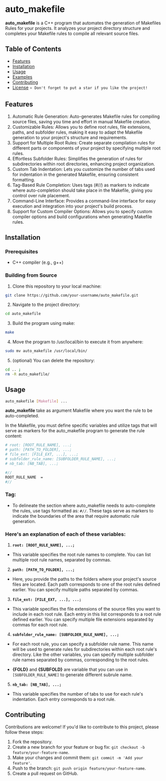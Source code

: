 # auto_makefile

**auto_makefile** is a C++ program that automates the generation of Makefiles Rules for your projects. It analyzes your project directory structure and completes your Makefile rules to compile all relevant source files.

## Table of Contents
- [Features](#features)
- [Installation](#installation)
- [Usage](#usage)
- [Examples](#examples)
- [Contributing](#contributing)
- [License](#license)
`⭐ Don't forget to put a star if you like the project!`

## Features

1. Automatic Rule Generation: Auto-generates Makefile rules for compiling source files, saving you time and effort in manual Makefile creation.
2. Customizable Rules: Allows you to define root rules, file extensions, paths, and subfolder rules, making it easy to adapt the Makefile generation to your project's structure and requirements.
3. Support for Multiple Root Rules: Create separate compilation rules for different parts or components of your project by specifying multiple root rules.
4. Effortless Subfolder Rules: Simplifies the generation of rules for subdirectories within root directories, enhancing project organization.
5. Custom Tab Indentation: Lets you customize the number of tabs used for indentation in the generated Makefile, ensuring consistent formatting.
6. Tag-Based Rule Completion: Uses tags (#//) as markers to indicate where auto-completion should take place in the Makefile, giving you control over rule placement.
7. Command-Line Interface: Provides a command-line interface for easy execution and integration into your project's build process.
8. Support for Custom Compiler Options: Allows you to specify custom compiler options and build configurations when generating Makefile rules.

## Installation

### Prerequisites

- C++ compiler (e.g., g++)

### Building from Source

1. Clone this repository to your local machine:
```bash
git clone https://github.com/your-username/auto_makefile.git
```

2. Navigate to the project directory:
```bash
cd auto_makefile
```
3. Build the program using make:
```bash
make
```

4. Move the program to /usr/local/bin to execute it from anywhere:
```bash
sudo mv auto_makefile /usr/local/bin/
```

5. (optional) You can delete the repository:
```bash
cd .. ;
rm -R auto_makefile/
```
## Usage
```bash
auto_makefile [Makefile] ...
```
**auto_makefile** take as argument Makefile where you want the rule to be auto-completed.

In the Makefile, you must define specific variables and utilize tags that will serve as markers for the auto_makefile program to generate the rule content:
```bash
# root: [ROOT_RULE_NAME], ...;
# path: [PATH_TO_FOLDER], ...;
# file_ext: [FILE_EXT, ...], ...;
# subfolder_rule_name: [SUBFOLDER_RULE_NAME], ...;
# nb_tab: [NB_TAB], ...;

#//
ROOT_RULE_NAME  =
#//
```
### Tag:

- To delineate the section where auto_makefile needs to auto-complete the rules, use tags formatted as: `#//`. These tags serve as markers to indicate the boundaries of the area that require automatic rule generation.

### Here's an explanation of each of these variables:

1. **`root: [ROOT_RULE_NAME], ...;`**

- This variable specifies the root rule names to complete. You can list multiple root rule names, separated by commas.

2. **`path: [PATH_TO_FOLDER], ...;`**

- Here, you provide the paths to the folders where your project's source files are located. Each path corresponds to one of the root rules defined earlier. You can specify multiple paths separated by commas.

3. **`file_ext: [FILE_EXT, ...], ...;`**

- This variable specifies the file extensions of the source files you want to include in each root rule. Each entry in this list corresponds to a root rule defined earlier. You can specify multiple file extensions separated by commas for each root rule.

4. **`subfolder_rule_name: [SUBFOLDER_RULE_NAME], ...;`**

- For each root rule, you can specify a subfolder rule name. This name will be used to generate rules for subdirectories within each root rule's directory. Like the other variables, you can specify multiple subfolder rule names separated by commas, corresponding to the root rules.

- **{FOLD}** and **{SUBFOLD}** are variable that you can use in `[SUBFOLDER_RULE_NAME]` to generate different subrule name.

5. **`nb_tab: [NB_TAB], ...;`**

- This variable specifies the number of tabs to use for each rule's indentation. Each entry corresponds to a root rule.

## Contributing
Contributions are welcome! If you'd like to contribute to this project, please follow these steps:

1. Fork the repository.
2. Create a new branch for your feature or bug fix: `git checkout -b feature/your-feature-name`.
3. Make your changes and commit them: `git commit -m 'Add your feature'`.
4. Push to the branch: `git push origin feature/your-feature-name`.
5. Create a pull request on GitHub.
